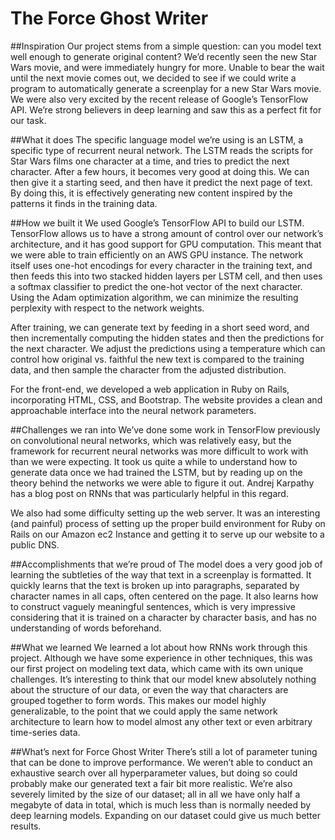 # The Force Ghost Writer

##Inspiration
Our project stems from a simple question: can you model text well enough to generate original content? We’d recently seen the new Star Wars movie, and were immediately hungry for more. Unable to bear the wait until the next movie comes out, we decided to see if we could write a program to automatically generate a screenplay for a new Star Wars movie. We were also very excited by the recent release of Google’s TensorFlow API. We’re strong believers in deep learning and saw this as a perfect fit for our task.

##What it does
The specific language model we’re using is an LSTM, a specific type of recurrent neural network. The LSTM reads the scripts for Star Wars films one character at a time, and tries to predict the next character. After a few hours, it becomes very good at doing this. We can then give it a starting seed, and then have it predict the next page of text. By doing this, it is effectively generating new content inspired by the patterns it finds in the training data.

##How we built it
We used Google’s TensorFlow API to build our LSTM. TensorFlow allows us to have a strong amount of control over our network’s architecture, and it has good support for GPU computation. This meant that we were able to train efficiently on an AWS GPU instance. The network itself uses one-hot encodings for every character in the training text, and then feeds this into two stacked hidden layers per LSTM cell, and then uses a softmax classifier to predict the one-hot vector of the next character. Using the Adam optimization algorithm, we can minimize the resulting perplexity with respect to the network weights.

After training, we can generate text by feeding in a short seed word, and then incrementally computing the hidden states and then the predictions for the next character. We adjust the predictions using a temperature which can control how original vs. faithful the new text is compared to the training data, and then sample the character from the adjusted distribution.

For the front-end, we developed a web application in Ruby on Rails, incorporating HTML, CSS, and Bootstrap. The website provides a clean and approachable interface into the neural network parameters.

##Challenges we ran into
We’ve done some work in TensorFlow previously on convolutional neural networks, which was relatively easy, but the framework for recurrent neural networks was more difficult to work with than we were expecting. It took us quite a while to understand how to generate data once we had trained the LSTM, but by reading up on the theory behind the networks we were able to figure it out. Andrej Karpathy has a blog post on RNNs that was particularly helpful in this regard. 

We also had some difficulty setting up the web server. It was an interesting (and painful) process of setting up the proper build environment for Ruby on Rails on our Amazon ec2 Instance and getting it to serve up our website to a public DNS.

##Accomplishments that we’re proud of
The model does a very good job of learning the subtleties of the way that text in a screenplay is formatted. It quickly learns that the text is broken up into paragraphs, separated by character names in all caps, often centered on the page. It also learns how to construct vaguely meaningful sentences, which is very impressive considering that it is trained on a character by character basis, and has no understanding of words beforehand.

##What we learned
We learned a lot about how RNNs work through this project. Although we have some experience in other techniques, this was our first project on modeling text data, which came with its own unique challenges. It’s interesting to think that our model knew absolutely nothing about the structure of our data, or even the way that characters are grouped together to form words. This makes our model highly generalizable, to the point that we could apply the same network architecture to learn how to model almost any other text or even arbitrary time-series data.

##What’s next for Force Ghost Writer
There’s still a lot of parameter tuning that can be done to improve performance. We weren’t able to conduct an exhaustive search over all hyperparameter values, but doing so could probably make our generated text a fair bit more realistic. We’re also severely limited by the size of our dataset; all in all we have only half a megabyte of data in total, which is much less than is normally needed by deep learning models. Expanding on our dataset could give us much better results.
